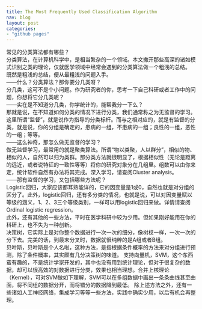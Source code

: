 ```yaml
---
title: The Most Frequently Used Classification Algorithm
nav: blog
layout: post
categories: 
- "github pages"
---
```


常见的分类算法都有哪些？  
分类算法，在计算机科学中，是相当繁杂的一个领域。本文撇开那些高深的诸如模式识别之类的理论，仅就医学领域中经常会遇到的分类算法做一个粗浅的总结。  
既然是粗浅的总结，便从最粗浅的问题入手。  
——什么？分类算法？那你要分几类呀？  
分几类，这可不是个小问题。作为研究者的你，思考一下自己科研或者工作中的问题，你想将它分几类呢？  
——实在是不知道分几类，你学统计的，能帮我分一下么？  
那就是说，在不知道如何分类的情况下进行分类，我们通常称之为无监督的学习。这里所谓“监督”，就是说作为指导的分类标杆。而与之相对应的，就是有监督的分类，就是说，你的分组是确定的，患病的一组，不患病的一组；良性的一组，恶性的一组；等等。  
——这么神奇，那怎么做无监督的学习？  
做无监督学习，最常用的就是聚类算法。所谓“物以类聚，人以群分”，相似的物、相似的人，自然可以归为类群。那分类方法就很明显了，根据相似性（无论是距离的远近，或者说特征的一致性等等）将你的研究对象分在几组里。组数可以由你来定，统计软件自然有办法将其完成。深入学习，请查阅Cluster analysis。  
——那有监督的学习，又包括哪些方法呢？  
Logistic回归，大家应该都耳熟能详的，它的因变量是1或0，自然也就是对分组的区分了。此外，logistic回归，还有多分类的情况，也就是说，可以对因变量赋以等级的涵义，1、2、3三个等级类别，一样可以用logistic回归来做。详情请查阅Ordinal logistic regression。  
此外，还有其他的一些方法，平时在医学科研中较为少用。但如果刚好能用在你的科研上，也不失为一种创新。  
决策树，它实际上是对你整个数据进行一次一次的细分，像树杈一样，一次一次的分下去。完美的话，到最末分叉时，数据就很纯粹的是A组或者B组。  
贝叶斯，贝叶斯是个人名啦，这种方法，是指根据条件概率的方法来对分组进行预测，除了条件概率，其实颇有几分决策树的味道。
支持向量机，SVM，这个东西蛮有趣的，不是统计学家开发的，其中也没有用到统计理论，但对于很复杂的数据，却可以很高效的对数据进行分类，效果也相当理想。合并上核理论（Kernel），可对SVM做如下理解，SVM可以在多组数据中画出一条条曲线甚至曲面，将不同组的数据分开，而将错分的数据降到最低。
除上述方法之外，还有一些诸如人工神经网络，集成学习等等一些方法，实践中确实少用，以后有机会再整理。